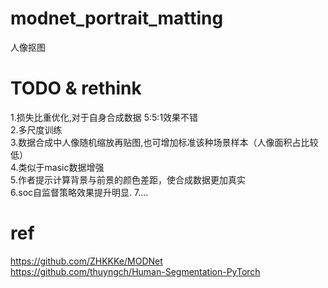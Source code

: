 # modnet_portrait_matting
人像抠图
# TODO & rethink 
1.损失比重优化,对于自身合成数据 5:5:1效果不错  
2.多尺度训练  
3.数据合成中人像随机缩放再贴图,也可增加标准该种场景样本（人像面积占比较低）  
4.类似于masic数据增强   
5.作者提示计算背景与前景的颜色差距，使合成数据更加真实   
6.soc自监督策略效果提升明显. 
7....

# ref
https://github.com/ZHKKKe/MODNet  
https://github.com/thuyngch/Human-Segmentation-PyTorch

